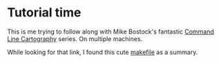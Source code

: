 # Tutorial time

This is me trying to follow along with Mike Bostock's fantastic [Command Line Cartography](https://medium.com/@mbostock/command-line-cartography-part-2-c3a82c5c0f3) series. On multiple machines.

While looking for that link, I found this cute [makefile](https://gist.github.com/johan/db11e7bd04f030031dae209fa1a6c3e4) as a summary.
